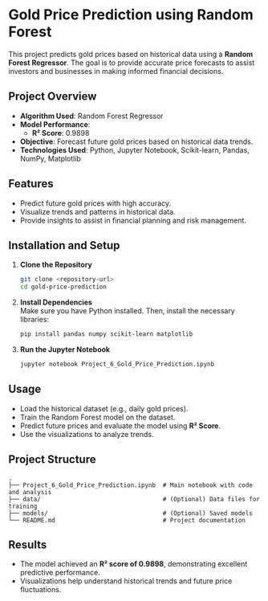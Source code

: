 # Gold Price Prediction using Random Forest

This project predicts gold prices based on historical data using a **Random Forest Regressor**. The goal is to provide accurate price forecasts to assist investors and businesses in making informed financial decisions. 

## Project Overview

- **Algorithm Used**: Random Forest Regressor  
- **Model Performance**:  
  - **R² Score**: 0.9898  
- **Objective**: Forecast future gold prices based on historical data trends.  
- **Technologies Used**: Python, Jupyter Notebook, Scikit-learn, Pandas, NumPy, Matplotlib

## Features

- Predict future gold prices with high accuracy.  
- Visualize trends and patterns in historical data.  
- Provide insights to assist in financial planning and risk management.

## Installation and Setup

1. **Clone the Repository**  
   ```bash
   git clone <repository-url>
   cd gold-price-prediction
   ```

2. **Install Dependencies**  
   Make sure you have Python installed. Then, install the necessary libraries:
   ```bash
   pip install pandas numpy scikit-learn matplotlib
   ```

3. **Run the Jupyter Notebook**  
   ```bash
   jupyter notebook Project_6_Gold_Price_Prediction.ipynb
   ```

## Usage

- Load the historical dataset (e.g., daily gold prices).  
- Train the Random Forest model on the dataset.  
- Predict future prices and evaluate the model using **R² Score**.
- Use the visualizations to analyze trends.

## Project Structure

```
.
├── Project_6_Gold_Price_Prediction.ipynb  # Main notebook with code and analysis
├── data/                                  # (Optional) Data files for training
├── models/                                # (Optional) Saved models
└── README.md                              # Project documentation
```

## Results

- The model achieved an **R² score of 0.9898**, demonstrating excellent predictive performance.  
- Visualizations help understand historical trends and future price fluctuations.

